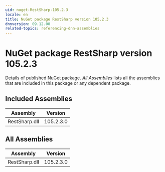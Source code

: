 ```yaml
---
uid: nuget-RestSharp-105.2.3
locale: en
title: NuGet package RestSharp version 105.2.3
dnnversion: 09.12.00
related-topics: referencing-dnn-assemblies
---
```


# NuGet package RestSharp version 105.2.3
Details of published NuGet package.
*All Assemblies* lists all the assemblies that are included in this package or any dependent package.

## Included Assemblies

|Assembly|Version|
|---|---|
|RestSharp.dll|105.2.3.0|

## All Assemblies

|Assembly|Version|
|---|---|
|RestSharp.dll|105.2.3.0|

